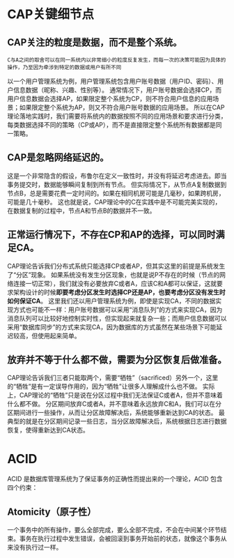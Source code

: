 # CAP关键细节点
## CAP关注的粒度是数据，而不是整个系统。
```
C与A之间的取舍可以在同一系统内以非常细小的粒度反复发生，而每一次的决策可能因为具体的操作，乃至因为牵涉到特定的数据或用户有所不同
```
以一个用户管理系统为例，用户管理系统包含用户账号数据（用户ID、密码）、用户信息数据（昵称、兴趣、性别等）。
通常情况下，用户账号数据会选择CP，而用户信息数据会选择AP，如果限定整个系统为CP，则不符合用户信息的应用场景；如果限定整个系统为AP，则又不符合用户账号数据的应用场景。
所以在CAP理论落地实践时，我们需要将系统内的数据按照不同的应用场景和要求进行分类，每类数据选择不同的策略（CP或AP），而不是直接限定整个系统所有数据都是同一策略。

## CAP是忽略网络延迟的。
这是一个非常隐含的假设，布鲁尔在定义一致性时，并没有将延迟考虑进去。即当事务提交时，数据能够瞬间复制到所有节点。
但实际情况下，从节点A复制数据到节点B，总是需要花费一定时间的。如果在相同机房可能是几毫秒，如果跨机房，可能是几十毫秒。
这也就是说，CAP理论中的C在实践中是不可能完美实现的，在数据复制的过程中，节点A和节点B的数据并不一致。

## 正常运行情况下，不存在CP和AP的选择，可以同时满足CA。
CAP理论告诉我们分布式系统只能选择CP或者AP，但其实这里的前提是系统发生了“分区”现象。
如果系统没有发生分区现象，也就是说P不存在的时候（节点的网络连接一切正常），我们就没有必要放弃C或者A，应该C和A都可以保证，这就要求架构设计的时候**即要考虑分区发生时选择CP还是AP，也要考虑分区没有发生时如何保证CA**。
这里我们还以用户管理系统为例，即使是实现CA，不同的数据实现方式也可能不一样：用户账号数据可以采用“消息队列”的方式来实现CA，因为消息队列可以比较好地控制实时性，但实现起来就复杂一些；而用户信息数据可以采用“数据库同步”的方式来实现CA，因为数据库的方式虽然在某些场景下可能延迟较高，但使用起来简单。

## 放弃并不等于什么都不做，需要为分区恢复后做准备。
CAP理论告诉我们三者只能取两个，需要“牺牲”（sacrificed）另外一个，这里的“牺牲”是有一定误导作用的，因为“牺牲”让很多人理解成什么也不做。
实际上，CAP理论的“牺牲”只是说在分区过程中我们无法保证C或者A，但并不意味着什么都不做。
分区期间放弃C或者A，并不意味着永远放弃C和A，我们可以在分区期间进行一些操作，从而让分区故障解决后，系统能够重新达到CA的状态。
最典型的就是在分区期间记录一些日志，当分区故障解决后，系统根据日志进行数据恢复，使得重新达到CA状态。

# ACID
ACID 是数据库管理系统为了保证事务的正确性而提出来的一个理论，ACID 包含四个约束：
## Atomicity（原子性）
一个事务中的所有操作，要么全部完成，要么全部不完成，不会在中间某个环节结束。事务在执行过程中发生错误，会被回滚到事务开始前的状态，就像这个事务从来没有执行过一样。

